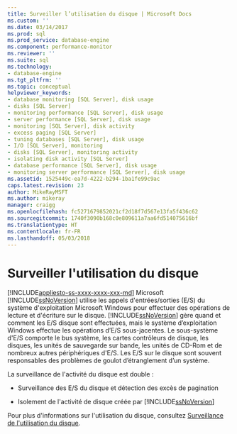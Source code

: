 ```yaml
---
title: Surveiller l’utilisation du disque | Microsoft Docs
ms.custom: ''
ms.date: 03/14/2017
ms.prod: sql
ms.prod_service: database-engine
ms.component: performance-monitor
ms.reviewer: ''
ms.suite: sql
ms.technology:
- database-engine
ms.tgt_pltfrm: ''
ms.topic: conceptual
helpviewer_keywords:
- database monitoring [SQL Server], disk usage
- disks [SQL Server]
- monitoring performance [SQL Server], disk usage
- server performance [SQL Server], disk usage
- monitoring [SQL Server], disk activity
- excess paging [SQL Server]
- tuning databases [SQL Server], disk usage
- I/O [SQL Server], monitoring
- disks [SQL Server], monitoring activity
- isolating disk activity [SQL Server]
- database performance [SQL Server], disk usage
- monitoring server performance [SQL Server], disk usage
ms.assetid: 1525449c-ea7d-4222-b294-1ba1fe99c9ac
caps.latest.revision: 23
author: MikeRayMSFT
ms.author: mikeray
manager: craigg
ms.openlocfilehash: fc5271679852021cf2d18f7d567e13fa5f436c62
ms.sourcegitcommit: 1740f3090b168c0e809611a7aa6fd514075616bf
ms.translationtype: HT
ms.contentlocale: fr-FR
ms.lasthandoff: 05/03/2018
---
```

# <a name="monitor-disk-usage"></a>Surveiller l'utilisation du disque
[!INCLUDE[appliesto-ss-xxxx-xxxx-xxx-md](../../includes/appliesto-ss-xxxx-xxxx-xxx-md.md)]
  Microsoft [!INCLUDE[ssNoVersion](../../includes/ssnoversion-md.md)] utilise les appels d'entrées/sorties (E/S) du système d'exploitation Microsoft Windows pour effectuer des opérations de lecture et d'écriture sur le disque. [!INCLUDE[ssNoVersion](../../includes/ssnoversion-md.md)] gère quand et comment les E/S disque sont effectuées, mais le système d’exploitation Windows effectue les opérations d’E/S sous-jacentes. Le sous-système d'E/S comporte le bus système, les cartes contrôleurs de disque, les disques, les unités de sauvegarde sur bande, les unités de CD-Rom et de nombreux autres périphériques d'E/S. Les E/S sur le disque sont souvent responsables des problèmes de goulot d’étranglement d’un système.  
  
 La surveillance de l'activité du disque est double :  
  
-   Surveillance des E/S du disque et détection des excès de pagination  
  
-   Isolement de l'activité de disque créée par [!INCLUDE[ssNoVersion](../../includes/ssnoversion-md.md)]  
  
 Pour plus d'informations sur l'utilisation du disque, consultez [Surveillance de l'utilisation du disque](http://social.technet.microsoft.com/wiki/contents/articles/monitoring-disk-usage.aspx).  
  
  
